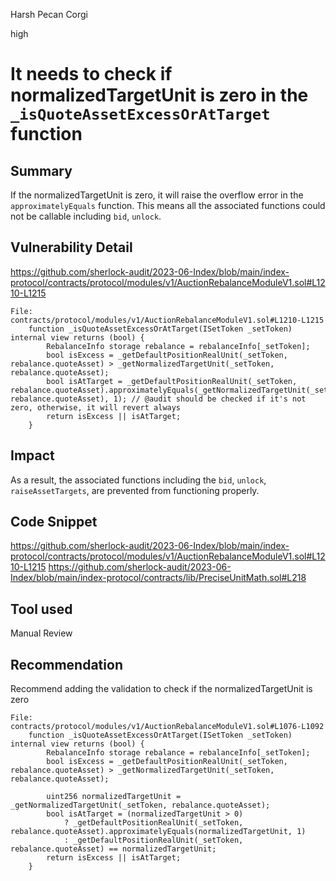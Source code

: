 Harsh Pecan Corgi

high

# It needs to check if normalizedTargetUnit is zero in the `_isQuoteAssetExcessOrAtTarget` function


## Summary

If the normalizedTargetUnit is zero, it will raise the overflow error in the `approximatelyEquals` function.
This means all the associated functions could not be callable including `bid`, `unlock`.


## Vulnerability Detail

https://github.com/sherlock-audit/2023-06-Index/blob/main/index-protocol/contracts/protocol/modules/v1/AuctionRebalanceModuleV1.sol#L1210-L1215

```solidity
File: contracts/protocol/modules/v1/AuctionRebalanceModuleV1.sol#L1210-L1215
    function _isQuoteAssetExcessOrAtTarget(ISetToken _setToken) internal view returns (bool) {
        RebalanceInfo storage rebalance = rebalanceInfo[_setToken];
        bool isExcess = _getDefaultPositionRealUnit(_setToken, rebalance.quoteAsset) > _getNormalizedTargetUnit(_setToken, rebalance.quoteAsset);
        bool isAtTarget = _getDefaultPositionRealUnit(_setToken, rebalance.quoteAsset).approximatelyEquals(_getNormalizedTargetUnit(_setToken, rebalance.quoteAsset), 1); // @audit should be checked if it's not zero, otherwise, it will revert always
        return isExcess || isAtTarget;
    }

```

## Impact
As a result, the associated functions including the `bid`, `unlock`, `raiseAssetTargets`, are prevented from functioning properly.

## Code Snippet

https://github.com/sherlock-audit/2023-06-Index/blob/main/index-protocol/contracts/protocol/modules/v1/AuctionRebalanceModuleV1.sol#L1210-L1215
https://github.com/sherlock-audit/2023-06-Index/blob/main/index-protocol/contracts/lib/PreciseUnitMath.sol#L218

## Tool used

Manual Review

## Recommendation

Recommend adding the validation to check if the normalizedTargetUnit is zero

```solidity
File: contracts/protocol/modules/v1/AuctionRebalanceModuleV1.sol#L1076-L1092
    function _isQuoteAssetExcessOrAtTarget(ISetToken _setToken) internal view returns (bool) {
        RebalanceInfo storage rebalance = rebalanceInfo[_setToken];
        bool isExcess = _getDefaultPositionRealUnit(_setToken, rebalance.quoteAsset) > _getNormalizedTargetUnit(_setToken, rebalance.quoteAsset);

        uint256 normalizedTargetUnit = _getNormalizedTargetUnit(_setToken, rebalance.quoteAsset);
        bool isAtTarget = (normalizedTargetUnit > 0) 
            ? _getDefaultPositionRealUnit(_setToken, rebalance.quoteAsset).approximatelyEquals(normalizedTargetUnit, 1)
            : _getDefaultPositionRealUnit(_setToken, rebalance.quoteAsset) == normalizedTargetUnit; 
        return isExcess || isAtTarget;
    }

```
